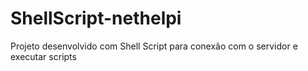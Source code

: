 # ShellScript-nethelpi
Projeto desenvolvido com Shell Script para conexão com o servidor e executar scripts
